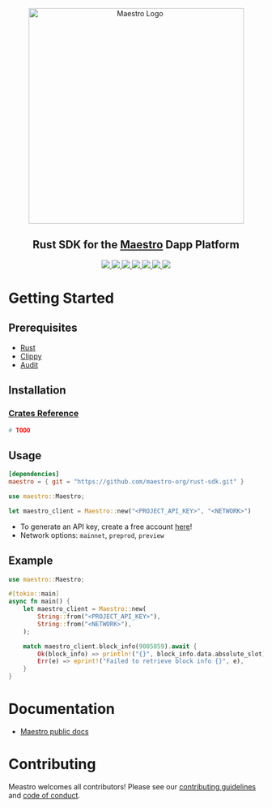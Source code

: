 <p align="center">
  <a href="https://www.gomaestro.org/">
    <img src="https://www.gomaestro.org/logos/LandingLogos/DarkLogo.svg" alt="Maestro Logo" width="425" />
  </a>
  <h2 align="center">Rust SDK for the <a href="https://www.gomaestro.org/">Maestro</a> Dapp Platform</h2>
  <p align="center">
    <a href="https://docs.gomaestro.org/docs/intro">
      <img src="https://img.shields.io/badge/-Docs-blue?style=flat-square&logo=semantic-scholar&logoColor=white" />
    </a>
    <a href="https://github.com/maestro-org/rust-sdk/blob/main/LICENSE">
      <img src="https://img.shields.io/github/license/maestro-org/rust-sdk?style=flat-square&label=License" />
    </a>
    <a href="https://github.com/maestro-org/haskell-sdk/actions/workflows/build.yml?query=branch%3Amain">
      <img src="https://img.shields.io/github/actions/workflow/status/maestro-org/rust-sdk/main.yml?style=flat-square&branch=main&label=Build" />
    </a>
    <a href="./CONTRIBUTING.md">
      <img src="https://img.shields.io/badge/PRs-welcome-brightgreen.svg?style=flat-square" />
    </a>
    <a href="https://twitter.com/GoMaestroOrg">
      <img src="https://img.shields.io/badge/-%40GoMaestroOrg-F3F1EF?style=flat-square&logo=twitter&logoColor=1D9BF0" />
    </a>
    <a href="https://discord.gg/ES2rDhBJt3">
      <img src="https://img.shields.io/badge/-Discord-414EEC?style=flat-square&logo=discord&logoColor=white" />
    </a>
    <a href="https://crates.io/crates/maestro-rust-sdk">
      <img src="https://img.shields.io/crates/v/maestro-rust-sdk" />
    </a>
  </p>
</p>

# Getting Started

## Prerequisites

- [Rust](https://www.rust-lang.org/tools/install)
- [Clippy](https://github.com/rust-lang/rust-clippy)
- [Audit](https://docs.rs/cargo-audit/latest/cargo_audit/)

## Installation

### [Crates Reference](TODO)

```bash
# TODO
```

## Usage

```toml
[dependencies]
maestro = { git = "https://github.com/maestro-org/rust-sdk.git" }
```

```rust
use maestro::Maestro;

let maestro_client = Maestro::new("<PROJECT_API_KEY>", "<NETWORK>")
```

- To generate an API key, create a free account [here](https://dashboard.gomaestro.org/)!
- Network options: `mainnet`, `preprod`, `preview`

## Example

```rust
use maestro::Maestro;

#[tokio::main]
async fn main() {
    let maestro_client = Maestro::new(
        String::from("<PROJECT_API_KEY>"),
        String::from("<NETWORK>"),
    );

    match maestro_client.block_info(9005859).await {
        Ok(block_info) => println!("{}", block_info.data.absolute_slot),
        Err(e) => eprint!("Failed to retrieve block info {}", e),
    }
}
```

# Documentation

- [Maestro public docs](https://docs.gomaestro.org/)

# Contributing

Meastro welcomes all contributors! Please see our [contributing guidelines](CONTRIBUTING.md) and [code of conduct](CODE_OF_CONDUCT.md).
